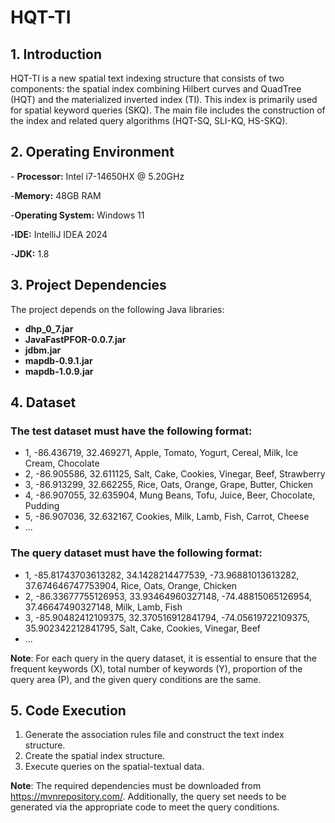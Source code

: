 # HQT-TI

## 1. Introduction

HQT-TI is a new spatial text indexing structure that consists of two components: the spatial index combining Hilbert curves and QuadTree (HQT) and the materialized inverted index (TI). This index is primarily used for spatial keyword queries (SKQ). The main file includes the construction of the index and related query algorithms (HQT-SQ, SLI-KQ, HS-SKQ).

## 2. Operating Environment

\- **Processor:** Intel i7-14650HX @ 5.20GHz 

-**Memory:** 48GB RAM 

-**Operating System:** Windows 11 

-**IDE:** IntelliJ IDEA 2024 

-**JDK:** 1.8

## 3. Project Dependencies

The project depends on the following Java libraries: 

- **dhp_0_7.jar**
- **JavaFastPFOR-0.0.7.jar** 
- **jdbm.jar**
- **mapdb-0.9.1.jar** 
- **mapdb-1.0.9.jar**

##  4. Dataset

### The test dataset must have the following format:

- 1, -86.436719, 32.469271, Apple, Tomato, Yogurt, Cereal, Milk, Ice Cream, Chocolate
- 2, -86.905586, 32.611125, Salt, Cake, Cookies, Vinegar, Beef, Strawberry
- 3, -86.913299, 32.662255, Rice, Oats, Orange, Grape, Butter, Chicken 
- 4, -86.907055, 32.635904, Mung Beans, Tofu, Juice, Beer, Chocolate, Pudding
- 5, -86.907036, 32.632167, Cookies, Milk, Lamb, Fish, Carrot, Cheese
- ...

### The query dataset must have the following format:

- 1, -85.81743703613282, 34.1428214477539, -73.96881013613282, 37.674646747753904, Rice, Oats, Orange, Chicken
- 2, -86.33677755126953, 33.93464960327148, -74.48815065126954, 37.46647490327148, Milk, Lamb, Fish
- 3, -85.90482412109375, 32.370516912841794, -74.05619722109375, 35.902342212841795, Salt, Cake, Cookies, Vinegar, Beef 
- ...

**Note**: For each query in the query dataset, it is essential to ensure that the frequent keywords (X), total number of keywords (Y), proportion of the query area (P), and the given query conditions are the same.

##  5. Code Execution
1. Generate the association rules file and construct the text index structure.
2. Create the spatial index structure.
3. Execute queries on the spatial-textual data.

**Note**: The required dependencies must be downloaded from https://mvnrepository.com/. Additionally, the query set needs to be generated via the appropriate code to meet the query conditions.
